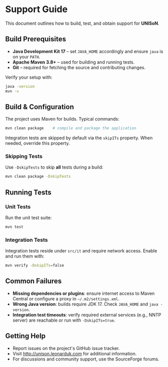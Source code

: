 # Support Guide

This document outlines how to build, test, and obtain support for **UNISoN**.

## Build Prerequisites
- **Java Development Kit 17** – set `JAVA_HOME` accordingly and ensure `java` is on your `PATH`.
- **Apache Maven 3.8+** – used for building and running tests.
- **Git** – required for fetching the source and contributing changes.

Verify your setup with:
```bash
java -version
mvn -v
```

## Build & Configuration
The project uses Maven for builds. Typical commands:

```bash
mvn clean package    # compile and package the application
```

Integration tests are skipped by default via the `skipITs` property. When needed, override this property.

### Skipping Tests
Use `-DskipTests` to skip **all** tests during a build:
```bash
mvn clean package -DskipTests
```

## Running Tests
### Unit Tests
Run the unit test suite:
```bash
mvn test
```

### Integration Tests
Integration tests reside under `src/it` and require network access. Enable and run them with:
```bash
mvn verify -DskipITs=false
```

## Common Failures
- **Missing dependencies or plugins**: ensure internet access to Maven Central or configure a proxy in `~/.m2/settings.xml`.
- **Wrong Java version**: builds require JDK 17. Check `JAVA_HOME` and `java -version`.
- **Integration test timeouts**: verify required external services (e.g., NNTP server) are reachable or run with `-DskipITs=true`.

## Getting Help
- Report issues on the project's GitHub issue tracker.
- Visit <http://unison.leonarduk.com> for additional information.
- For discussions and community support, use the SourceForge forums.

